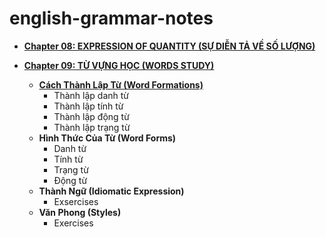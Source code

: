 # english-grammar-notes
* **[Chapter 08: EXPRESSION OF QUANTITY (SỰ DIỄN TẢ VỀ SỐ LƯỢNG)](Chapter08-Expression_Of_Quantity/Note00-Expression_Of_Sentences.md)**

* **[Chapter 09: TỪ VỰNG HỌC (WORDS STUDY)](Chapter09-Word_Study)**
  * **[Cách Thành Lập Từ (Word Formations)](Chapter09-Word_Study/Note01-Word_Formations.md)**
    * Thành lập danh từ
    * Thành lập tính từ
    * Thành lập động từ
    * Thành lập trạng từ
  * **Hình Thức Của Từ (Word Forms)**
    * Danh từ
    * Tính từ
    * Trạng từ
    * Động từ
  * **Thành Ngữ (Idiomatic Expression)**
    * Exsercises
  * **Văn Phong (Styles)**
    * Exercises  
